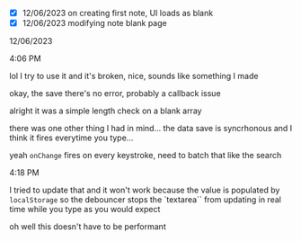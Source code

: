 - [x] 12/06/2023 on creating first note, UI loads as blank
- [x] 12/06/2023 modifying note blank page

12/06/2023

4:06 PM

lol I try to use it and it's broken, nice, sounds like something I made

okay, the save there's no error, probably a callback issue

alright it was a simple length check on a blank array

there was one other thing I had in mind... the data save is syncrhonous and I think it fires everytime you type...

yeah `onChange` fires on every keystroke, need to batch that like the search

4:18 PM

I tried to update that and it won't work because the value is populated by `localStorage` so the debouncer stops the `textarea`` from updating in real time while you type as you would expect

oh well this doesn't have to be performant
